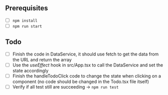## Prerequisites

- [ ] `npm install`
- [ ] `npm run start`

## Todo

* [ ] Finish the code in DataService, it should use fetch to get the data from the URL and return the array
* [ ] Use the _useEffect_ hook in src/App.tsx to call the DataService and set the state accordingly
* [ ] Finish the handleTodoClick code to change the state when clicking on a <Todo/> component (no code should be changed in the Todo.tsx file itself)
* [ ] Verify if all test still are succeeding -> `npm run test`
